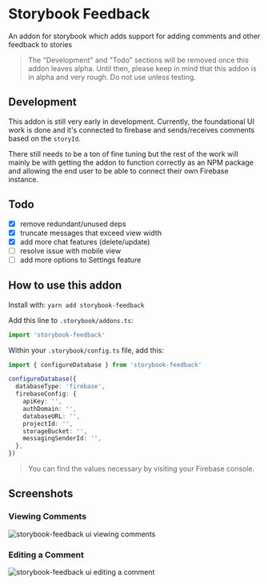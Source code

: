 # Storybook Feedback

An addon for storybook which adds support for adding comments and other feedback to stories

> The "Development" and "Todo" sections will be removed once this addon leaves alpha. Until then, please keep in mind that this addon is in alpha and very rough. Do not use unless testing.

## Development

This addon is still very early in development. Currently, the foundational UI work is done and it's connected to firebase and sends/receives comments based on the `storyId`.

There still needs to be a ton of fine tuning but the rest of the work will mainly be with getting the addon to function correctly as an NPM package and allowing the end user to be able to connect their own Firebase instance.

## Todo

- [x] remove redundant/unused deps
- [x] truncate messages that exceed view width
- [x] add more chat features (delete/update)
- [ ] resolve issue with mobile view
- [ ] add more options to Settings feature

## How to use this addon

Install with: `yarn add storybook-feedback`

Add this line to `.storybook/addons.ts`:

```typescript
import 'storybook-feedback'
```

Within your `.storybook/config.ts` file, add this:

```typescript
import { configureDatabase } from 'storybook-feedback'

configureDatabase({
  databaseType: 'firebase',
  firebaseConfig: {
    apiKey: '',
    authDomain: '',
    databaseURL: '',
    projectId: '',
    storageBucket: '',
    messagingSenderId: '',
  },
})
```

> You can find the values necessary by visiting your Firebase console.

## Screenshots

### Viewing Comments

![storybook-feedback ui viewing comments](https://i.imgur.com/ATOjTXi.png)

### Editing a Comment

![storybook-feedback ui editing a comment](https://i.imgur.com/UbvtdtO.png)
